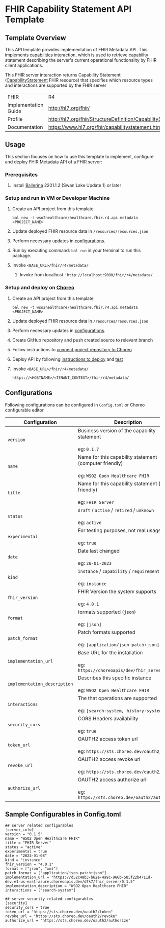 # FHIR Capability Statement API Template

## Template Overview
This API template provides implementation of FHIR Metadata API. This implements 
[capabilities](https://www.hl7.org/fhir/http.html#capabilities) interaction, which is used to retrieve capability 
statement describing the server's current operational functionality by FHIR client applications. 

This FHIR server interaction returns Capability Statement ([CapabilityStatement](http://hl7.org/fhir/StructureDefinition/CapabilityStatement) 
FHIR resource) that specifies which resource types and interactions are supported by the FHIR server


|                       |                                                    |
|-----------------------|----------------------------------------------------|
| FHIR                  | R4                                                 |
| Implementation Guide  | http://hl7.org/fhir/                               |
| Profile | http://hl7.org/fhir/StructureDefinition/CapabilityStatement      |
| Documentation | https://www.hl7.org/fhir/capabilitystatement.html          |


## Usage

This section focuses on how to use this template to implement, configure and deploy FHIR Metadata API of a FHIR server:

### Prerequisites
1. Install [Ballerina](https://ballerina.io/learn/install-ballerina/set-up-ballerina/) 2201.1.2 (Swan Lake Update 1) or later

### Setup and run in VM or Developer Machine

1) Create an API project from this template
   ```
   bal new -t wso2healthcare/healthcare.fhir.r4.api.metadata <PROJECT_NAME>
   ```
2) Update deployed FHIR resource data in `/resources/resources.json`

3) Perform necessary updates in [configurations](#configurations).

4) Run by executing command: `bal run` in your terminal to run this package. 

5) Invoke `<BASE_URL>/fhir/r4/metadata/`
   1) Invoke from localhost : `http://localhost:9090/fhir/r4/metadata/`

### Setup and deploy on [Choreo](https://wso2.com/choreo/)
1) Create an API project from this template
   ```
   bal new -t wso2healthcare/healthcare.fhir.r4.api.metadata <PROJECT_NAME>
   ```
2) Update deployed FHIR resource data in `/resources/resources.json`

3) Perform necessary updates in [configurations](#configurations).

4) Create GitHub repository and push created source to relevant branch

5) Follow instructions to [connect project repository to Choreo](https://wso2.com/choreo/docs/tutorials/connect-your-existing-ballerina-project-to-choreo/)

6) Deploy API by following [instructions to deploy](https://wso2.com/choreo/docs/tutorials/create-your-first-rest-api/#step-2-deploy)
 and [test](https://wso2.com/choreo/docs/tutorials/create-your-first-rest-api/#step-2-deploy)

7) Invoke `<BASE_URL>/fhir/r4/metadata/`

    `https://<HOSTNAME>/<TENANT_CONTEXT>/fhir/r4/metadata/`

## Configurations

Following configurations can be configured in `Config.toml` or Choreo configurable editor

| Configuration                | Description                                                                                        |
|------------------------------|----------------------------------------------------------------------------------------------------|
| `version`                    | Business version of the capability statement <br/><br/>  eg: `0.1.7`                               |
| `name`                       | Name for this capability statement (computer friendly)  <br/><br/> eg: `WSO2 Open Healthcare FHIR` | 
| `title`                      | Name for this capability statement (human friendly) <br/><br/> eg: `FHIR Server`                   | 
| `status`                     | `draft` / `active` / `retired` / `unknown` <br/><br/> eg: `active`                                 | 
| `experimental`               | For testing purposes, not real usage <br/><br/> eg: `true`                                         | 
| `date`                       | Date last changed <br/><br/> eg: `26-01-2023`                                                      | 
| `kind`                       | `instance` / `capability` / `requirements` <br/><br/> eg: `instance`                               | 
| `fhir_version`               | FHIR Version the system supports <br/><br/> eg:  `4.0.1`                                           | 
| `format`                     | formats supported (`json`) <br/><br/> eg: `[json]`                                                 | 
| `patch_format`               | Patch formats supported <br/><br/> eg: `[application/json-patch+json]`                             | 
| `implementation_url`         | Base URL for the installation <br/><br/> eg: `https://choreoapis/dev/fhir_server/0.1.5`            |
| `implementation_description` | Describes this specific instance <br/><br/> eg: `WSO2 Open Healthcare FHIR`                        |  
| `interactions`               | The that operations are supported <br/><br/> eg: `[search-system, history-system]`                 | 
| `security_cors`              | CORS Headers availability <br/><br/> eg: `true`                                                    | 
| `token_url`                  | OAUTH2 access token url <br/><br/> eg: `https://sts.choreo.dev/oauth2/token`                       | 
| `revoke_url`                 | OAUTH2 access revoke url <br/><br/> eg: `https://sts.choreo.dev/oauth2/revoke`                     | 
| `authorize_url`              | OAUTH2 access authorize url <br/><br/> eg: `https://sts.choreo.dev/oauth2/authorize`               | 


## Sample Configurables in Config.toml
```
## server related configurables
[server_info]
version = "0.1.5"
name = "WSO2 Open Healthcare FHIR"
title = "FHIR Server"
status = "active"
experimental = true
date = "2023-01-08"
kind = "instance"
fhir_version = "4.0.1"
format = ["json", "xml"]
patch_format = ["application/json-patch+json"]
implementation_url = "https://d52c48b3-b62e-4a9c-966b-585f22b4711d-dev.e1-us-east-azure.choreoapis.dev/d7k7/fhir_server/0.1.5"
implementation_description = "WSO2 Open Healthcare FHIR"
interactions = ["search-system"]

## server security related configurables
[security]
security_cors = true
token_url = "https://sts.choreo.dev/oauth2/token"
revoke_url = "https://sts.choreo.dev/oauth2/revoke"
authorize_url = "https://sts.choreo.dev/oauth2/authorize"
```